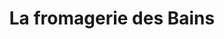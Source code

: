 ---
title: "La fromagerie des Bains"
url: /trouville-sur-mer/la-fromagerie-des-bains/
shop: fromage
---